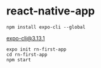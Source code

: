 # react-native-app

```
npm install expo-cli --global
```
expo-cli@3.13.1

```
expo init rn-first-app
cd rn-first-app
npm start
```
